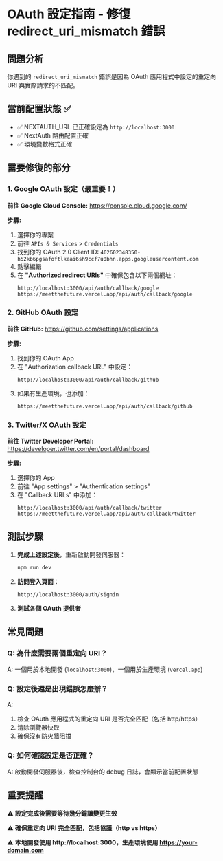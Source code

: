 # OAuth 設定指南 - 修復 redirect_uri_mismatch 錯誤

## 問題分析

你遇到的 `redirect_uri_mismatch` 錯誤是因為 OAuth 應用程式中設定的重定向 URI 與實際請求的不匹配。

## 當前配置狀態 ✅

- ✅ NEXTAUTH_URL 已正確設定為 `http://localhost:3000`
- ✅ NextAuth 路由配置正確
- ✅ 環境變數格式正確

## 需要修復的部分

### 1. Google OAuth 設定（最重要！）

**前往 Google Cloud Console:**
https://console.cloud.google.com/

**步驟:**

1. 選擇你的專案
2. 前往 `APIs & Services` > `Credentials`
3. 找到你的 OAuth 2.0 Client ID: `402602348350-h52kb6pgsafoftlkeai6sh9ccf7u0bhn.apps.googleusercontent.com`
4. 點擊編輯
5. 在 **"Authorized redirect URIs"** 中確保包含以下兩個網址：
   ```
   http://localhost:3000/api/auth/callback/google
   https://meetthefuture.vercel.app/api/auth/callback/google
   ```

### 2. GitHub OAuth 設定

**前往 GitHub:**
https://github.com/settings/applications

**步驟:**

1. 找到你的 OAuth App
2. 在 "Authorization callback URL" 中設定：
   ```
   http://localhost:3000/api/auth/callback/github
   ```
3. 如果有生產環境，也添加：
   ```
   https://meetthefuture.vercel.app/api/auth/callback/github
   ```

### 3. Twitter/X OAuth 設定

**前往 Twitter Developer Portal:**
https://developer.twitter.com/en/portal/dashboard

**步驟:**

1. 選擇你的 App
2. 前往 "App settings" > "Authentication settings"
3. 在 "Callback URLs" 中添加：
   ```
   http://localhost:3000/api/auth/callback/twitter
   https://meetthefuture.vercel.app/api/auth/callback/twitter
   ```

## 測試步驟

1. **完成上述設定後**，重新啟動開發伺服器：

   ```bash
   npm run dev
   ```

2. **訪問登入頁面**：

   ```
   http://localhost:3000/auth/signin
   ```

3. **測試各個 OAuth 提供者**

## 常見問題

### Q: 為什麼需要兩個重定向 URI？

A: 一個用於本地開發 (`localhost:3000`)，一個用於生產環境 (`vercel.app`)

### Q: 設定後還是出現錯誤怎麼辦？

A:

1. 檢查 OAuth 應用程式的重定向 URI 是否完全匹配（包括 http/https）
2. 清除瀏覽器快取
3. 確保沒有防火牆阻擋

### Q: 如何確認設定是否正確？

A: 啟動開發伺服器後，檢查控制台的 debug 日誌，會顯示當前配置狀態

## 重要提醒

⚠️ **設定完成後需要等待幾分鐘讓變更生效**

⚠️ **確保重定向 URI 完全匹配，包括協議（http vs https）**

⚠️ **本地開發使用 http://localhost:3000，生產環境使用 https://your-domain.com**
